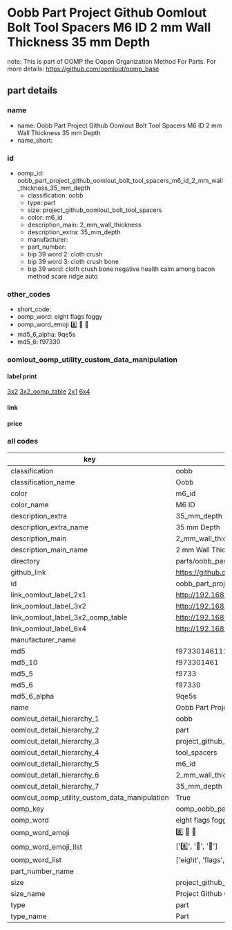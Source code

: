# Oobb Part Project Github Oomlout Bolt Tool Spacers M6 ID 2 mm Wall Thickness 35 mm Depth  

note: This is part of OOMP the Oopen Organization Method For Parts. For more details: https://github.com/oomlout/oomp_base

##  part details
  







### name
* name: Oobb Part Project Github Oomlout Bolt Tool Spacers M6 ID 2 mm Wall Thickness 35 mm Depth
* name_short: 
### id
* oomp_id: oobb_part_project_github_oomlout_bolt_tool_spacers_m6_id_2_mm_wall_thickness_35_mm_depth
  * classification: oobb
  * type: part
  * size: project_github_oomlout_bolt_tool_spacers
  * color: m6_id
  * description_main: 2_mm_wall_thickness
  * description_extra: 35_mm_depth
  * manufacturer: 
  * part_number: 
  * bip 39 word 2: cloth crush
  * bip 39 word 3: cloth crush bone
  * bip 39 word: cloth crush bone negative health calm among bacon method scare ridge auto

### other_codes
* short_code: 
* oomp_word: eight flags foggy
* oomp_word_emoji :eight: :flags: :foggy:
* md5_6_alpha: 9qe5s
* md5_6: f97330






### oomlout_oomp_utility_custom_data_manipulation
#### label print
[3x2](http://192.168.1.245:1112/?label=oomp%209qe5s)
[3x2_oomp_table](http://192.168.1.108:1112/?label=oomp%209qe5s)
[2x1](http://192.168.1.242:1112/?label=oomp%209qe5s)
[6x4](http://192.168.1.55:1112/?label=oomp%209qe5s)    

#### link

                              

#### price







### all codes 
| key | value |  
| --- | --- |  
| classification | oobb |  
| classification_name | Oobb |  
| color | m6_id |  
| color_name | M6 ID |  
| description_extra | 35_mm_depth |  
| description_extra_name | 35 mm Depth |  
| description_main | 2_mm_wall_thickness |  
| description_main_name | 2 mm Wall Thickness |  
| directory | parts/oobb_part_project_github_oomlout_bolt_tool_spacers_m6_id_2_mm_wall_thickness_35_mm_depth |  
| github_link | https://github.com/oomlout/oomlout_oomp_part_src/tree/main/parts/oobb_part_project_github_oomlout_bolt_tool_spacers_m6_id_2_mm_wall_thickness_35_mm_depth |  
| id | oobb_part_project_github_oomlout_bolt_tool_spacers_m6_id_2_mm_wall_thickness_35_mm_depth |  
| link_oomlout_label_2x1 | http://192.168.1.242:1112/?label=oomp%209qe5s |  
| link_oomlout_label_3x2 | http://192.168.1.245:1112/?label=oomp%209qe5s |  
| link_oomlout_label_3x2_oomp_table | http://192.168.1.108:1112/?label=oomp%209qe5s |  
| link_oomlout_label_6x4 | http://192.168.1.55:1112/?label=oomp%209qe5s |  
| manufacturer_name |  |  
| md5 | f9733014611140fc8235193e328d415e |  
| md5_10 | f973301461 |  
| md5_5 | f9733 |  
| md5_6 | f97330 |  
| md5_6_alpha | 9qe5s |  
| name | Oobb Part Project Github Oomlout Bolt Tool Spacers M6 ID 2 mm Wall Thickness 35 mm Depth |  
| oomlout_detail_hierarchy_1 | oobb |  
| oomlout_detail_hierarchy_2 | part |  
| oomlout_detail_hierarchy_3 | project_github_bolt |  
| oomlout_detail_hierarchy_4 | tool_spacers |  
| oomlout_detail_hierarchy_5 | m6_id |  
| oomlout_detail_hierarchy_6 | 2_mm_wall_thickness |  
| oomlout_detail_hierarchy_7 | 35_mm_depth |  
| oomlout_oomp_utility_custom_data_manipulation | True |  
| oomp_key | oomp_oobb_part_project_github_oomlout_bolt_tool_spacers_m6_id_2_mm_wall_thickness_35_mm_depth |  
| oomp_word | eight flags foggy |  
| oomp_word_emoji | :eight: :flags: :foggy: |  
| oomp_word_emoji_list | [':eight:', ':flags:', ':foggy:'] |  
| oomp_word_list | ['eight', 'flags', 'foggy'] |  
| part_number_name |  |  
| size | project_github_oomlout_bolt_tool_spacers |  
| size_name | Project Github Oomlout Bolt Tool Spacers |  
| type | part |  
| type_name | Part |  
